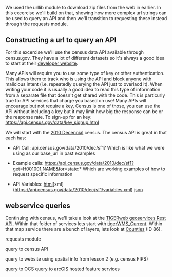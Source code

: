 We used the urllib module to download zip files from the web in earlier. In this excercise we'll build on that, showing how more complex url strings can be used to query an API and then we'll transition to requesting these instead through the requests module.

## Constructing a url to query an API
For this excercise we'll use the census data API available through census.gov. They have a lot of different datasets so it's always a good idea to start at their [developer website](https://www.census.gov/developers/).

Many APIs will require you to use some type of key or other authentication. This allows them to track who is using the API and block anyone with malicious intent (i.e. repeatedly querying the API just to overlaod it). When writing your code it is usually a good idea to read this type of information from a separate file that doesn't get shared with the code. This is particurly true for API services that charge you based on use! Many APIs will encourage but not require a key, Census is one of those, you can use the API without including a key but it may limit how big the response can be or the response rate. To sign-up for an key:
https://api.census.gov/data/key_signup.html

We will start with the [2010 Decennial](https://www.census.gov/data/developers/data-sets/decennial-census.html) census. The census API is great in that each has:

* API Call: api.census.gov/data/2010/dec/sf1?
Which is like what we were using as our base_url in past examples

* Example calls: https://api.census.gov/data/2010/dec/sf1?get=H001001,NAME&for=state:*
Which are working examples of how to request specific information

* API Variables: [html](https://api.census.gov/data/2010/dec/sf1/variables.html)[xml] (https://api.census.gov/data/2010/dec/sf1/variables.xml) [json](https://api.census.gov/data/2010/dec/sf1/variables.json)

## webservice queries
Continuing with census, we'll take a look at the [TIGERweb geoservices Rest API](https://www.census.gov/data/developers/data-sets/TIGERweb-map-service.html). Within that folder of services lets start with [tigerWMS_Current](https://tigerweb.geo.census.gov/arcgis/rest/services/TIGERweb/tigerWMS_Current/MapServer). Within that map service there are a bunch of layers, lets look at [Counties](https://tigerweb.geo.census.gov/arcgis/rest/services/TIGERweb/tigerWMS_Current/MapServer/86) (ID 86).



requests module

query to census API

query to website using spatial info from lesson 2 (e.g. census FIPS)

query to OCS
query to arcGIS hosted feature services
